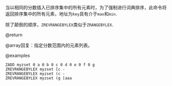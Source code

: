 当以相同的分数插入已排序集中的所有元素时，为了强制进行词典排序，此命令将返回排序集中的所有元素，地址为`key`具有介于`max`和`min`.

除了颠倒的顺序，`ZREVRANGEBYLEX`类似于`ZRANGEBYLEX`.

@return

@array回复：指定分数范围内的元素列表。

@examples

```cli
ZADD myzset 0 a 0 b 0 c 0 d 0 e 0 f 0 g
ZREVRANGEBYLEX myzset [c -
ZREVRANGEBYLEX myzset (c -
ZREVRANGEBYLEX myzset (g [aaa
```
